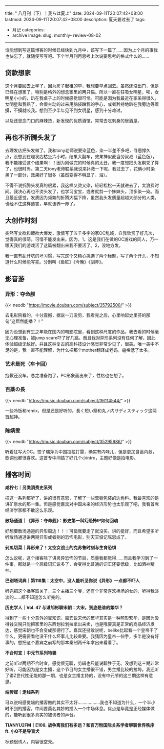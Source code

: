 



---
title: " 八月刊（下）｜我らは夏よ"
date: 2024-09-11T20:07:42+08:00
lastmod: 2024-09-11T20:07:42+08:00
description: 夏天要过去了
tags:
- 月记
categories:
- archive
image: 
slug: monthly- review-08-02
---




谁能想到写这篇博客的时候已经快到九月中，该写下一篇了……因为上个月的事我也快忘了，就随便写写吧。下个半月刊再思考上次说要思考的格式什么的……
## 贷款想家

这个月要回去上学了，因为房子起租的早，我想要早点回去。虽然还没出门，但是已经在想家了，特别是格外的想念家里的两只猫。所以一直在狂吸女明星，唉，女明星小小的，趴在我桌子上的时候感觉很可怜。可能是因为我最近在家呆得很久，女明星和我熟了，会很主动的过来用脑袋蹭我的手心，或者矜持地趴在我旁边等着摸，不摸就咬我。想到至少半年见不到女明星，感到十分难过。

以及还思念门口的麻辣烫，新发现的优质酒馆，常常去吃刺身的居酒屋。

## 再也不折腾头发了

去理发店把头发做了。我和tony老师说要染蓝色，染一半差不多吧，寻思撑久点，没想到在理发店枯坐六小时，结果大翻车，效果神似麦当劳叔叔（蓝色版），我不能接受这个结果啊！！因为刚做完的时候真的太丑，我一度想把头发剃秃了算了，也很时尚。第二天tony老师联系我说来补救一下呢，我过去了，花俩小时染黑了一部分，效果好了很多（虽然变得不明显了，泪）。

不得不说折腾头发真的很累，我这样又烫又染，轻轻松松一天就进去了，太浪费时间。我决心再也不烫头发了，也学习宝宝，或者就剪一个妹妹头，顶多染一染。而且最近感觉，发质因为频繁的折腾大幅下降，虽然我头发质量超越大部分的人类。也经不住这样遭害，早就该养一养了。
## 大创作时刻

突然写文欲和嬷欲大爆发，激情写了五千多字的家OC乱炖，自我欣赏了好几次，觉得真的很萌。可惜不能发出来。因为，1，这是我们在做的OC游戏的同人，万一哪天我们的游戏活了这篇被翻出来我不要活了。2，没地方发。

我一直有乱开坑的坏习惯，写完这个又精心挑选了两个标题，写了两个开头，不知道什么时候能写完。分别叫《鱼缸》《今晚》《驯养》。
## 影音游

### 异形：夺命舰

{{< neodb "https://movie.douban.com/subject/35792500/" >}} 

去电影院看的，十分震撼，据说一刀没剪，我看完之后，心里响起史里芬的那句“这居然能播？！”

因为没想到有生之年能在国内的电影院里，看到这种尺度的作品，我去看的时候毫无心理准备，被jump scare吓了好几跳。而且我对异形系列没有任何了解，因此体验超级无敌好。并且这种复古的高科技设计感觉非常少见了，很美。唯一美中不足的是，我一直不能理解，为什么把那个mother翻译成老妈，逼格低了太多。

### 艺术是死（车卡回）

抱歉还没车。总之准备跑了，PC形象画出来了，性格也在想了。

### 百薬の長

{{< neodb "https://music.douban.com/subject/36114544/" >}} 

一些冷饭和remix，但是还是好听的。長く短い祭和丸ノ内サディスティック这两首超神。

### 陈婧雯

{{< neodb "https://music.douban.com/subject/35295986/" >}} 

听着狂写大OC。饺子瑞萍为中国拉拉打雷，确实有内味儿，但是更加含蓄内敛，歌词也都很喜欢。这首专中间插了好几个小intro，主题好像是拍电影。

## 播客时间

**咸柠七｜另类消费史系列**

把这一系列都听了，讲的很有意思，了解了一些营销包装的边角料。我最喜欢的是讲矿泉水的那一集。但是感觉嘉宾对中国未来的经济形势也太乐观了吧，我看首席经济学家都不敢这么乐观。

**散场通道｜《异形：夺命舰》：影史第一科幻恐怖IP如何回魂**

好想要散场通道的异形周边！！！可惜我要走了就没买。讲的挺好，而且希望多听听散场通道讲两期异形或者别的恐怖电影，别天天惦记陈思成了。

**剁瓜切菜｜异形来了！太空女战士的克苏鲁时刻与生育恐惧**

怎么说呢，这个播客除了讲灵异恐怖的节目，质量我都觉得……而且我学习到了一件事，那就是一个高级词汇说多了，会变得比普通的词汇还要低级，比如酒神精神。

**巴别塔词典｜第118集：太空中，没人能听见你说《异形》一点都不吓人**

听完把这个播客取关了，三个主播三个爹，还有个非常喜欢捧场的女的，听得我淡淡的……都不知道怎么听完的。

**历史学人｜Vol. 47  与谌旭彬聊宋朝：大宋，到底是谁的繁华？**

得到了一些十分意外的豆知识。嘉宾说宋代的繁华其实是一种畸形繁华，是因为没得钱交税只能把家里的东西划拉划拉拿出来卖，也是哦要真是正常的商品经济发达，感觉宋朝也不会变成那德行了。嘉宾还挺敢说呢，belike比起看一个皇帝干了什么，更需要看他没干什么坏事儿比较重要。我猜因为皇帝一伸手，多半是没有好事的。想把这个嘉宾之前写的那本秦制两千年拿出来看看了。

**不合时宜｜中元节系列特辑**

之前听过两期不合时宜，感觉很无聊，剪辑也只能说聊胜于无。没想到这三期非常好听，可能因为是女主播，这个节目的女主播很不错，男主播比较的拉垮。我还听了讲Z世代性无能的那一期，也是女主播主持的，没有中元节的这三期这样有意思。

**端传媒｜走线系列**

可以说吗感觉端的播客做的其实不太好………………我也不知道为什么，一个半小时不到的播客，中间要莫名其妙的插入一个中场休息。优点是毕竟是正经媒体做的，能听到很多真实的被访者的声音。

**TIANYU2FM｜E106. 战争离我们有多远？和百万粉国际关系学者聊聊世界秩序 ft. 小Q不是导盲犬**

标题很诱人，内容很空壳。